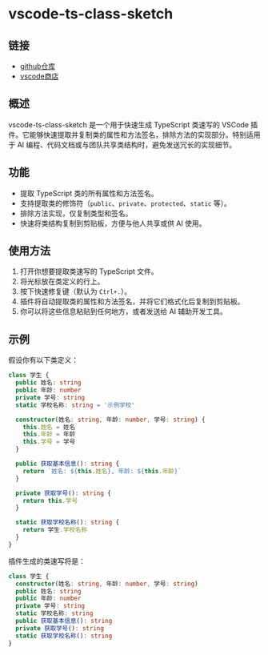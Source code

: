 # vscode-ts-class-sketch

## 链接

- [github仓库](https://github.com/lsby/vscode-ts-class-sketch)
- [vscode商店](https://marketplace.visualstudio.com/items?itemName=hbybyyang.lsby-vscode-ts-class-sketch)

## 概述

vscode-ts-class-sketch 是一个用于快速生成 TypeScript 类速写的 VSCode 插件。它能够快速提取并复制类的属性和方法签名，排除方法的实现部分。特别适用于 AI 编程、代码文档或与团队共享类结构时，避免发送冗长的实现细节。

## 功能

- 提取 TypeScript 类的所有属性和方法签名。
- 支持提取类的修饰符（`public`、`private`、`protected`、`static` 等）。
- 排除方法实现，仅复制类型和签名。
- 快速将类结构复制到剪贴板，方便与他人共享或供 AI 使用。

## 使用方法

1. 打开你想要提取类速写的 TypeScript 文件。
2. 将光标放在类定义的行上。
3. 按下快速修复键（默认为 `Ctrl+.`）。
4. 插件将自动提取类的属性和方法签名，并将它们格式化后复制到剪贴板。
5. 你可以将这些信息粘贴到任何地方，或者发送给 AI 辅助开发工具。

## 示例

假设你有以下类定义：

```typescript
class 学生 {
  public 姓名: string
  public 年龄: number
  private 学号: string
  static 学校名称: string = '示例学校'

  constructor(姓名: string, 年龄: number, 学号: string) {
    this.姓名 = 姓名
    this.年龄 = 年龄
    this.学号 = 学号
  }

  public 获取基本信息(): string {
    return `姓名: ${this.姓名}, 年龄: ${this.年龄}`
  }

  private 获取学号(): string {
    return this.学号
  }

  static 获取学校名称(): string {
    return 学生.学校名称
  }
}
```

插件生成的类速写将是：

```typescript
class 学生 {
  constructor(姓名: string, 年龄: number, 学号: string)
  public 姓名: string
  public 年龄: number
  private 学号: string
  static 学校名称: string
  public 获取基本信息(): string
  private 获取学号(): string
  static 获取学校名称(): string
}
```
